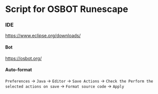 # Script for OSBOT Runescape

### IDE

https://www.eclipse.org/downloads/

#### Bot

https://osbot.org/

#### Auto-format

`Preferences` -> `Java` -> `Editor` -> `Save Actions` -> `Check the Perform the selected actions on save` -> `Format source code` -> `Apply`
